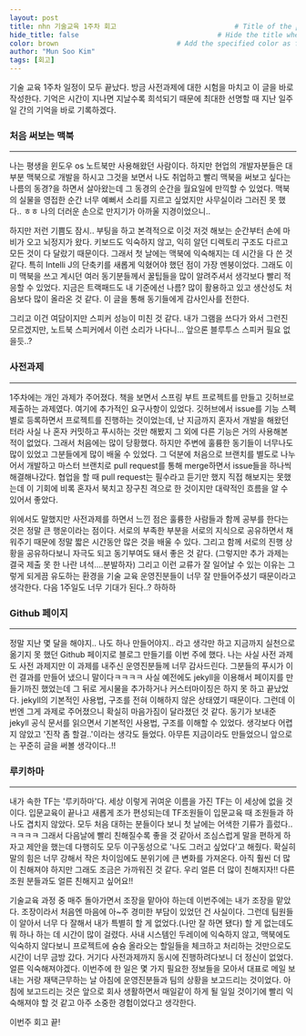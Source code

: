 ```yaml
---
layout: post
title: nhn 기술교육 1주차 회고                             # Title of the page
hide_title: false                                  # Hide the title when displaying the post, but shown in lists of poststhumbnail: "assets/img/thumbnails/sample-th.png"  # Add 
color: brown                             # Add the specified color as feature image, and change link colors in post
author: "Mun Soo Kim"
tags: [회고]
---
```


 기술 교육 1주차 일정이 모두 끝났다. 방금 사전과제에 대한 시험을 마치고 이 글을 바로 작성한다. 기억은 시간이 지나면 지날수록 희석되기 때문에 최대한 선명할 때 지난 일주일 간의 기억을 바로 기록하겠다. 

### 처음 써보는 맥북

---

 나는 평생을 윈도우 os 노트북만 사용해왔던 사람이다. 하지만 현업의 개발자분들은 대부분 맥북으로 개발을 하시고 그것을 보면서 나도 취업하고 빨리 맥북을 써보고 싶다는 나름의 동경?을 하면서 살아왔는데 그 동경의 순간을 월요일에 만끽할 수 있었다. 맥북의 실물을 영접한 순간 너무 예뻐서 소리를 지르고 싶었지만 사무실이라 그러진 못 했다.. ㅎㅎ 나의 더러운 손으로 만지기가 아까울 지경이었으니.. 

 하지만 저런 기쁨도 잠시.. 부팅을 하고 본격적으로 이것 저것 해보는 순간부터 손에 마비가 오고 뇌정지가 왔다. 키보드도 익숙하지 않고, 익히 알던 디렉토리 구조도 다르고 모든 것이 다 달랐기 때문이다. 그래서 첫 날에는 맥북에 익숙해지는 데 시간을 다 쓴 것 같다. 특히 Intelli J의 단축키를 새롭게 익혔어야 했던 점이 가장 멘붕이었다. 그래도 이미 맥북을 쓰고 계시던 여러 동기분들께서 꿀팁들을 많이 알려주셔서 생각보다 빨리 적응할 수 있었다. 지금은 트랙패드도 내 기준에선 나름? 많이 활용하고 있고 생산성도 처음보다 많이 올라온 것 같다. 이 글을 통해 동기들에게 감사인사를 전한다.

 그리고 이건 여담이지만 스피커 성능이 미친 것 같다. 내가 그램을 쓰다가 와서 그런진 모르겠지만, 노트북 스피커에서 이런 소리가 나다니... 앞으론 블루투스 스피커 필요 없을듯..? 

### 사전과제

---

 1주차에는 개인 과제가 주어졌다. 책을 보면서 스프링 부트 프로젝트를 만들고 깃허브로 제출하는 과제였다. 여기에 추가적인 요구사항이 있었다. 깃허브에서 issue를 기능 스펙별로 등록하면서 프로젝트를 진행하는 것이었는데, 난 지금까지 혼자서 개발을 해왔던 터라 사실 나 혼자 커밋하고 푸시하는 것만 해봤지 그 외에 다른 기능은 거의 사용해본 적이 없었다. 그래서 처음에는 많이 당황했다. 하지만 주변에 훌륭한 동기들이 너무나도 많이 있었고 그분들에게 많이 배울 수 있었다. 그 덕분에 처음으로 브랜치를 별도로 나누어서 개발하고 마스터 브랜치로 pull request를 통해 merge하면서 issue들을 하나씩 해결해나갔다. 협업을 할 때 pull request는 필수라고 듣기만 했지 직접 해보지는 못했는데 이 기회에 비록 혼자서 북치고 장구친 격으로 한 것이지만 대략적인 흐름을 알 수 있어서 좋았다. 

 위에서도 말했지만 사전과제를 하면서 느낀 점은 훌륭한 사람들과 함께 공부를 한다는 것은 정말 큰 행운이라는 점이다. 서로의 부족한 부분을 서로의 지식으로 공유하면서 채워주기 때문에 정말 짧은 시간동안 많은 것을 배울 수 있다. 그리고 함께 서로의 진행 상황을 공유하다보니 자극도 되고 동기부여도 돼서 좋은 것 같다. (그렇지만 추가 과제는 결국 제출 못 한 나란 녀석....분발하자) 그리고 이런 교류가 잘 일어날 수 있는 이유는 그렇게 되게끔 유도하는 환경을 기술 교육 운영진분들이 너무 잘 만들어주셨기 때문이라고 생각한다. 다음 1주일도 너무 기대가 된다..? 하하하

### Github 페이지

---

 정말 지난 몇 달을 해야지.. 나도 하나 만들어야지.. 라고 생각만 하고 지금까지 실천으로 옮기지 못 했던 Github 페이지로 블로그 만들기를 이번 주에 했다. 나는 사실 사전 과제도 사전 과제지만 이 과제를 내주신 운영진분들께 너무 감사드린다. 그분들의 푸시가 이런 결과를 만들어 냈으니 말이다ㅋㅋㅋㅋ 사실 예전에도 jekyll을 이용해서 페이지를 만들기까진 했었는데 그 뒤로 게시물을 추가하거나 커스터마이징은 하지 못 하고 끝났었다. jekyll의 기본적인 사용법, 구조를 전혀 이해하지 않은 상태였기 때문이다. 그런데 이번엔 그게 과제로 주어졌으니 확실히 마음가짐이 달라졌던 것 같다. 동기가 보내준 jekyll 공식 문서를 읽으면서 기본적인 사용법, 구조를 이해할 수 있었다. 생각보다 어렵지 않았고 '진작 좀 할걸..'이라는 생각도 들었다. 아무튼 지금이라도 만들었으니 앞으로는 꾸준히 글을 써볼 생각이다..!!

### 루키하마

---

 내가 속한 TF는 '루키하마'다. 세상 이렇게 귀여운 이름을 가진 TF는 이 세상에 없을 것이다. 입문교육이 끝나고 새롭게 조가 편성되는데 TF조원들이 입문교육 때 조원들과 하나도 겹치지 않았다. 모두 처음 대하는 분들이다 보니 첫 날에는 어색한 기류가 흘렀다.. ㅋㅋㅋㅋ 그래서 다음날에 빨리 친해질수록 좋을 것 같아서 조심스럽게 말을 편하게 하자고 제안을 했는데 다행히도 모두 이구동성으로 '나도 그러고 싶었다'고 해줬다. 확실히 말의 힘은 너무 강해서 작은 차이임에도 분위기에 큰 변화를 가져온다. 아직 훨씬 더 많이 친해져야 하지만 그래도 조금은 가까워진 것 같다. 우리 얼른 더 많이 친해지자!! 다른 조원 분들과도 얼른 친해지고 싶어요!!

 기술교육 과정 중 매주 돌아가면서 조장을 맡아야 하는데 이번주에는 내가 조장을 맡았다. 조장이라서 처음엔 마음에 아~주 경미한 부담이 있었던 건 사실이다. 그런데 팀원들이 알아서 너무 다 잘해서 내가 특별히 할 게 없었다.(나만 잘 하면 됐다) 할 게 없는데도 뭐 하나 하는 데 시간이 많이 걸렸다. 사내 시스템인 두레이에 익숙하지 않고, 맥북에도 익숙하지 않다보니 프로젝트에 슝슝 올라오는 할일들을 체크하고 처리하는 것만으로도 시간이 너무 금방 갔다. 거기다 사전과제까지 동시에 진행하려다보니 더 정신이 없었다. 얼른 익숙해져야겠다. 이번주에 한 일은 몇 가지 필요한 정보들을 모아서 대표로 메일 보내는 거랑 재택근무하는 날 아침에 운영진분들과 팀의 상황을 보고드리는 것이었다. 아침에 보고드리는 것은 앞으로 회사 생활하면서 매일같이 하게 될 일일 것이기에 빨리 익숙해져야 할 것 같고 아주 소중한 경험이었다고 생각한다. 

 
이번주 회고 끝!

 